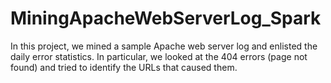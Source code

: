 # MiningApacheWebServerLog_Spark
In this project, we mined a sample Apache web server log and enlisted the daily error statistics. In particular, we looked at the 404 errors (page not found) and tried to identify the URLs that caused them.
